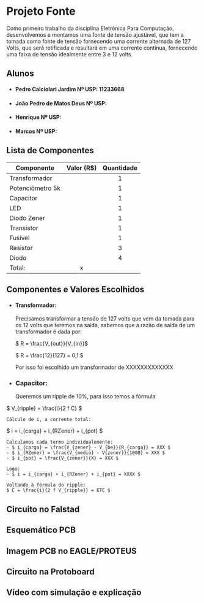 # Projeto Fonte

Como primeiro trabalho da disciplina Eletrônica Para Computação, desenvolvemos e montamos uma fonte de tensão ajustável, que tem a tomada como fonte de tensão fornecendo uma corrente alternada de 127 Volts, que será retificada e resultará em uma corrente contínua, fornecendo uma faixa de tensão idealmente entre 3 e 12 volts.

## Alunos
- #### Pedro Calciolari Jardim Nº USP: 11233668
- #### João Pedro de Matos Deus Nº USP:
- #### Henrique Nº USP:
- #### Marcos Nº USP: 

## Lista de Componentes

| Componente       | Valor (R$) | Quantidade |
|------------------|:----------:|:----------:|
| Transformador    |            |      1     |
| Potenciômetro 5k |            |      1     |
| Capacitor        |            |      1     |
| LED              |            |      1     |
| Diodo Zener      |            |      1     |
| Transistor       |            |      1     |
| Fusível          |            |      1     |
| Resistor         |            |      3     |
| Diodo            |            |      4     |
| Total:           |      x     |            |


## Componentes e Valores Escolhidos

-   #### Transformador:
    Precisamos transformar a tensão de 127 volts que vem da tomada para os 12 volts que teremos na saída, sabemos que a razão de saída de um transformador é dada por:
    
    $ R = \frac{V_{out}}{V_{in}}$
    
    $ R = \frac{12}{127} = 0,1 $
    
    Por isso foi escolhido um transformador de XXXXXXXXXXXXX

- ### Capacitor:
    Queremos um ripple de 10%, para isso temos a fórmula:
    
$ V_{ripple} = \frac{i}{2 f C} $
    
    Cálculo de i, a corrente total:
    
$ i = i_{carga} + i_{RZener} + i_{pot} $

    Calculamos cada termo individualemente:
    - $ i_{carga} = \frac{V_{zener} - V_{be}}{R_{carga}} = XXX $
    - $ i_{RZener} = \frac{V_{medio} - V{zener}}{1000} = XXX $
    - $ i_{pot} = \frac{V_{zener}}{X} = XXX $
    
    Logo:
    - $ i = i_{carga} + i_{RZener} + i_{pot} = XXXX $
    
    Voltando à fórmula do ripple:
    $ C = \frac{i}{2 f V_{ripple}} = ETC $


## Circuito no Falstad

## Esquemático PCB

## Imagem PCB no EAGLE/PROTEUS

## Circuito na Protoboard

## Vídeo com simulação e explicação
